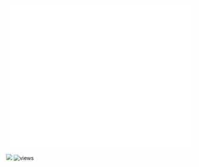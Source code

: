 ![Metrics](/github-metrics.svg)

![](https://hit.yhype.me/github/profile?user_id=12596485) ![views](https://komarev.com/ghpvc/?username=reslear)
